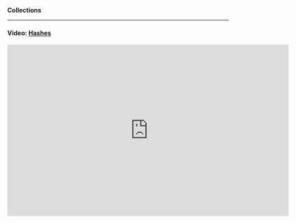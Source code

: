 **Collections**

---

#### Video: [Hashes](http://www.youtube.com/embed/ajzEI3LZ_ko?autoplay=0?modestbranding=1&autohide=1&showinfo=0&controls=1)

<iframe id="ytplayer" type="text/html" width="640" height="390"
  src="http://www.youtube.com/embed/ajzEI3LZ_ko?autoplay=0?modestbranding=1&autohide=1&showinfo=0&controls=1"
  frameborder="0"/>

<br>
